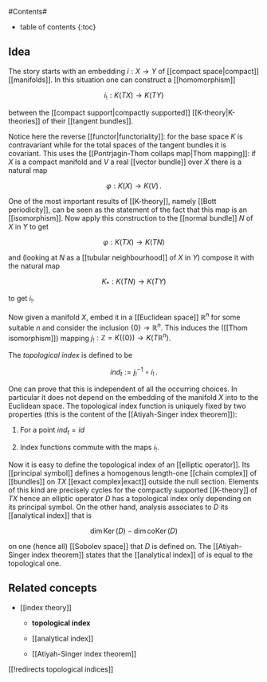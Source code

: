 
#Contents#
* table of contents
{:toc}

## Idea

The story starts with an embedding $i:X\to Y$ of [[compact space|compact]] [[manifolds]]. In this situation one can construct a [[homomorphism]] 

$$
  i_{!} : K(T X)\longrightarrow K(T Y)
$$ 

between the [[compact support|compactly supported]] [[K-theory|K-theories]] of their [[tangent bundles]]. 

Notice here the reverse [[functor|functoriality]]: for the base space $K$ is contravariant while for the total spaces of the tangent bundles it is covariant. This uses the [[Pontrjagin-Thom collaps map|Thom mapping]]: if $X$ is a compact manifold and $V$ a real [[vector bundle]] over $X$ there is a natural map

$$
  \varphi:K(X)\longrightarrow K(V)
  \,.
$$ 

One of the most important results of [[K-theory]], namely [[Bott periodicity]], can be seen as the statement of the fact that this map is an [[isomorphism]]. Now apply this construction to the [[normal bundle]] $N$ of $X$ in $Y$ to get

$$
  \varphi
  :
  K(T X)\longrightarrow K(T N)
$$

and (looking at $N$ as a [[tubular neighbourhood]] of $X$ in $Y$) compose it with the natural map  

$$
  K_*
  :
  K(T N)\longrightarrow K(T Y)
$$ 

to get $i_!$. 

Now given a manifold $X$, embed it in a [[Euclidean space]] $\mathbb{R}^n$ for some suitable $n$ and consider the inclusion $\{0\}\to \mathbb{R}^n$. This induces the ([[Thom isomorphism]]) mapping $j_!:\mathbb{Z}=K(\{0\}) \longrightarrow K(T\mathbb{R}^n)$. 

The _topological index_ is defined to be

$$
  ind_t
  :=
  j_!^{-1}\circ i_!
  \,.
$$ 

One can prove that this is independent of all the occurring choices. In particular it does not depend on the embedding of the manifold $X$ into to the Euclidean space. The topological index function is uniquely fixed by two properties (this is the content of the [[Atiyah-Singer index theorem]]):

1. For a point $ind_t=id$

1. Index functions commute with the maps $i_!$.

Now it is easy to define the topological index of an [[elliptic operator]]. Its [[principal symbol]] defines a homogenous length-one [[chain complex]] of [[bundles]] on $T X$ [[exact complex|exact]] outside the null section. Elements of this kind are precisely cycles for the compactly supported [[K-theory]] of $T X$ hence an elliptic operator $D$ has a topological index only depending on its principal symbol. On the other hand, analysis associates to $D$ its [[analytical index]] that is

$$
\operatorname{dim}\operatorname{Ker}(D)-\operatorname{dim}\operatorname{coKer}(D)
$$ 

on one (hence all) [[Sobolev space]] that $D$ is defined on. The [[Atiyah-Singer index theorem]] states that the [[analytical index]] of is equal to the topological one.

## Related concepts

* [[index theory]]

  * **topological index**

  * [[analytical index]]

  * [[Atiyah-Singer index theorem]]

[[!redirects topological indices]]